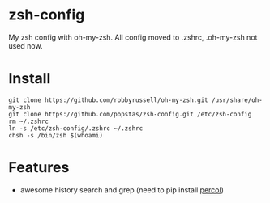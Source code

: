 # zsh-config
My zsh config with oh-my-zsh.
All config moved to .zshrc, .oh-my-zsh not used now.

# Install
```
git clone https://github.com/robbyrussell/oh-my-zsh.git /usr/share/oh-my-zsh
git clone https://github.com/popstas/zsh-config.git /etc/zsh-config
rm ~/.zshrc
ln -s /etc/zsh-config/.zshrc ~/.zshrc
chsh -s /bin/zsh $(whoami)
```

# Features
- awesome history search and grep (need to pip install [percol](https://github.com/mooz/percol))